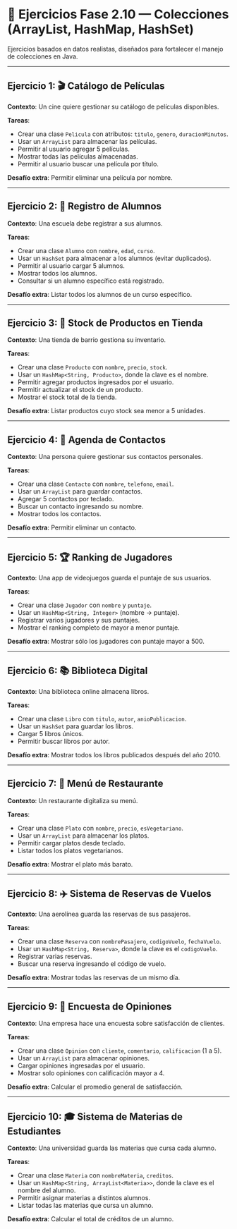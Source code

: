 # 🧠 Ejercicios Fase 2.10 — Colecciones (ArrayList, HashMap, HashSet)

Ejercicios basados en datos realistas, diseñados para fortalecer el manejo de colecciones en Java.

---

## Ejercicio 1: 🎬 Catálogo de Películas

**Contexto**: Un cine quiere gestionar su catálogo de películas disponibles.

**Tareas**:
- Crear una clase `Pelicula` con atributos: `titulo`, `genero`, `duracionMinutos`.
- Usar un `ArrayList` para almacenar las películas.
- Permitir al usuario agregar 5 películas.
- Mostrar todas las películas almacenadas.
- Permitir al usuario buscar una película por título.

**Desafío extra**: Permitir eliminar una película por nombre.

---

## Ejercicio 2: 🏫 Registro de Alumnos

**Contexto**: Una escuela debe registrar a sus alumnos.

**Tareas**:
- Crear una clase `Alumno` con `nombre`, `edad`, `curso`.
- Usar un `HashSet` para almacenar a los alumnos (evitar duplicados).
- Permitir al usuario cargar 5 alumnos.
- Mostrar todos los alumnos.
- Consultar si un alumno específico está registrado.

**Desafío extra**: Listar todos los alumnos de un curso específico.

---

## Ejercicio 3: 🛒 Stock de Productos en Tienda

**Contexto**: Una tienda de barrio gestiona su inventario.

**Tareas**:
- Crear una clase `Producto` con `nombre`, `precio`, `stock`.
- Usar un `HashMap<String, Producto>`, donde la clave es el nombre.
- Permitir agregar productos ingresados por el usuario.
- Permitir actualizar el stock de un producto.
- Mostrar el stock total de la tienda.

**Desafío extra**: Listar productos cuyo stock sea menor a 5 unidades.

---

## Ejercicio 4: 🧳 Agenda de Contactos

**Contexto**: Una persona quiere gestionar sus contactos personales.

**Tareas**:
- Crear una clase `Contacto` con `nombre`, `telefono`, `email`.
- Usar un `ArrayList` para guardar contactos.
- Agregar 5 contactos por teclado.
- Buscar un contacto ingresando su nombre.
- Mostrar todos los contactos.

**Desafío extra**: Permitir eliminar un contacto.

---

## Ejercicio 5: 🏆 Ranking de Jugadores

**Contexto**: Una app de videojuegos guarda el puntaje de sus usuarios.

**Tareas**:
- Crear una clase `Jugador` con `nombre` y `puntaje`.
- Usar un `HashMap<String, Integer>` (nombre → puntaje).
- Registrar varios jugadores y sus puntajes.
- Mostrar el ranking completo de mayor a menor puntaje.

**Desafío extra**: Mostrar sólo los jugadores con puntaje mayor a 500.

---

## Ejercicio 6: 📚 Biblioteca Digital

**Contexto**: Una biblioteca online almacena libros.

**Tareas**:
- Crear una clase `Libro` con `titulo`, `autor`, `anioPublicacion`.
- Usar un `HashSet` para guardar los libros.
- Cargar 5 libros únicos.
- Permitir buscar libros por autor.

**Desafío extra**: Mostrar todos los libros publicados después del año 2010.

---

## Ejercicio 7: 🍔 Menú de Restaurante

**Contexto**: Un restaurante digitaliza su menú.

**Tareas**:
- Crear una clase `Plato` con `nombre`, `precio`, `esVegetariano`.
- Usar un `ArrayList` para almacenar los platos.
- Permitir cargar platos desde teclado.
- Listar todos los platos vegetarianos.

**Desafío extra**: Mostrar el plato más barato.

---

## Ejercicio 8: ✈️ Sistema de Reservas de Vuelos

**Contexto**: Una aerolínea guarda las reservas de sus pasajeros.

**Tareas**:
- Crear una clase `Reserva` con `nombrePasajero`, `codigoVuelo`, `fechaVuelo`.
- Usar un `HashMap<String, Reserva>`, donde la clave es el `codigoVuelo`.
- Registrar varias reservas.
- Buscar una reserva ingresando el código de vuelo.

**Desafío extra**: Mostrar todas las reservas de un mismo día.

---

## Ejercicio 9: 🎤 Encuesta de Opiniones

**Contexto**: Una empresa hace una encuesta sobre satisfacción de clientes.

**Tareas**:
- Crear una clase `Opinion` con `cliente`, `comentario`, `calificacion` (1 a 5).
- Usar un `ArrayList` para almacenar opiniones.
- Cargar opiniones ingresadas por el usuario.
- Mostrar solo opiniones con calificación mayor a 4.

**Desafío extra**: Calcular el promedio general de satisfacción.

---

## Ejercicio 10: 🎓 Sistema de Materias de Estudiantes

**Contexto**: Una universidad guarda las materias que cursa cada alumno.

**Tareas**:
- Crear una clase `Materia` con `nombreMateria`, `creditos`.
- Usar un `HashMap<String, ArrayList<Materia>>`, donde la clave es el nombre del alumno.
- Permitir asignar materias a distintos alumnos.
- Listar todas las materias que cursa un alumno.

**Desafío extra**: Calcular el total de créditos de un alumno.